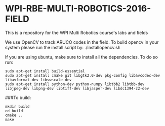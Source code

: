 # WPI-RBE-MULTI-ROBOTICS-2016-FIELD
This is a repository for the WPI Multi Robotics course's labs and fields

We use OpenCV to track ARUCO codes in the field.
To build opencv in your system please run the install script by:
./installopencv.sh

If you are using ubuntu, make sure to install all the dependencies.
To do so run:
```
sudo apt-get install build-essential  
sudo apt-get install cmake git libgtk2.0-dev pkg-config libavcodec-dev libavformat-dev libswscale-dev  
sudo apt-get install python-dev python-numpy libtbb2 libtbb-dev libjpeg-dev libpng-dev libtiff-dev libjasper-dev libdc1394-22-dev  
```

###To build:
```
mkdir build  
cd build  
cmake ..  
make  
```
